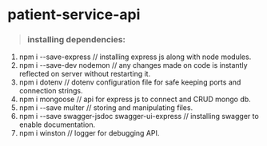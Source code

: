 # patient-service-api

> ### installing dependencies:

 1. npm i --save-express // installing express js along with node modules.
 2. npm i --save-dev nodemon // any changes made on code is instantly reflected on server without restarting it.
 3. npm i dotenv // dotenv configuration file for safe keeping ports and connection strings.
 4. npm i mongoose // api for express js to connect and CRUD mongo db.
 5. npm i --save multer // storing and manipulating files.
 6. npm i --save swagger-jsdoc swagger-ui-express // installing swagger to enable documentation.
 7. npm i winston // logger for debugging API.
